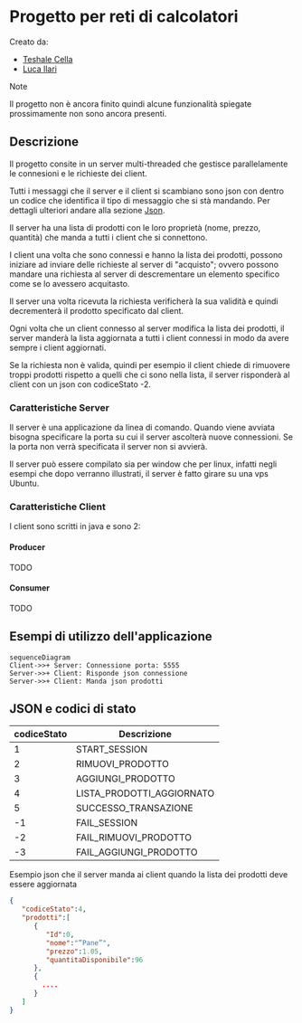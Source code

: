 # Progetto per reti di calcolatori
Creato da:
- [Teshale Cella](https://github.com/TTTT-san)
- [Luca Ilari](https://github.com/Luca-Ilari)
  
> [!NOTE]
> Il progetto non è ancora finito quindi alcune funzionalità spiegate prossimamente non sono ancora presenti.
## Descrizione
Il progetto consite in un server multi-threaded che gestisce parallelamente le connesioni e le richieste dei client.

Tutti i messaggi che il server e il client si scambiano sono json con dentro un codice che identifica il tipo di messaggio che si stà mandando. Per dettagli ulteriori andare alla sezione [Json](#json-e-codici-di-stato).

Il server ha una lista di prodotti con le loro proprietà (nome, prezzo, quantità) che manda a tutti i client che si connettono.

I client una volta che sono connessi e hanno la lista dei prodotti, possono iniziare ad inviare delle richieste al server di "acquisto"; ovvero possono mandare una richiesta al server di descrementare un elemento specifico come se lo avessero acquitasto.

Il server una volta ricevuta la richiesta verificherà la sua validità e quindi decrementerà il prodotto specificato dal client.

Ogni volta che un client connesso al server modifica la lista dei prodotti, il server manderà la lista aggiornata a tutti i client connessi in modo da avere sempre i client aggiornati.

Se la richiesta non è valida, quindi per esempio il client chiede di rimuovere troppi prodotti rispetto a quelli che ci sono nella lista, il server risponderà al client con un json con codiceStato -2.

### Caratteristiche Server
Il server è una applicazione da linea di comando. Quando viene avviata bisogna specificare la porta su cui il server ascolterà nuove connessioni.
Se la porta non verrà specificata il server non si avvierà.


Il server può essere compilato sia per window che per linux, infatti negli esempi che dopo verranno illustrati, il server è fatto girare su una vps Ubuntu.

### Caratteristiche Client
I client sono scritti in java e sono 2:
#### Producer
TODO
#### Consumer
TODO

## Esempi di utilizzo dell'applicazione
```mermaid
sequenceDiagram
Client->>+ Server: Connessione porta: 5555
Server->>+ Client: Risponde json connessione
Server->>+ Client: Manda json prodotti
```
## JSON e codici di stato
| codiceStato | Descrizione |
| ----- | ------------- |
| 1 | START_SESSION |
| 2 | RIMUOVI_PRODOTTO |
| 3 | AGGIUNGI_PRODOTTO |
| 4 | LISTA_PRODOTTI_AGGIORNATO |
| 5 | SUCCESSO_TRANSAZIONE |
| -1 | FAIL_SESSION |
| -2 | FAIL_RIMUOVI_PRODOTTO |
| -3 | FAIL_AGGIUNGI_PRODOTTO |

Esempio json che il server manda ai client quando la lista dei prodotti deve essere aggiornata
```json
{
   "codiceStato":4,
   "prodotti":[
      {
         "Id":0,
         "nome":"”Pane”",
         "prezzo":1.05,
         "quantitaDisponibile":96
      },
      {
        .... 
      }
   ]
}
```

